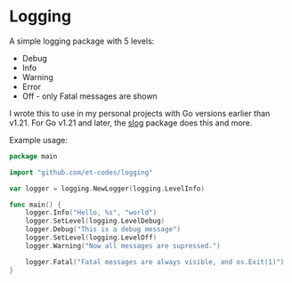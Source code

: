 # Logging

A simple logging package with 5 levels:
* Debug
* Info
* Warning
* Error
* Off - only Fatal messages are shown

I wrote this to use in my personal projects with Go versions earlier than v1.21. For Go v1.21 and later, the [slog](https://go.dev/blog/slog) package does this and more.

Example usage:
```Go
package main

import "github.com/et-codes/logging"

var logger = logging.NewLogger(logging.LevelInfo)

func main() {
    logger.Info("Hello, %s", "world")
    logger.SetLevel(logging.LevelDebug)
    logger.Debug("This is a debug message")
    logger.SetLevel(logging.LevelOff)
    logger.Warning("Now all messages are supressed.")

    logger.Fatal("Fatal messages are always visible, and os.Exit(1)")
}
```